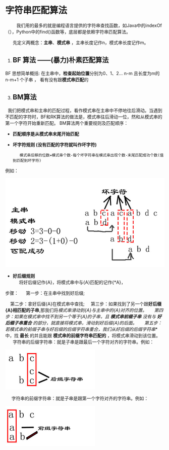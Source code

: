 
# 字符串匹配算法
&nbsp;&nbsp;&nbsp;&nbsp;&nbsp;&nbsp;&nbsp;&nbsp;&nbsp;我们用的最多的就是编程语言提供的字符串查找函数，如Java中的indexOf（），Python中的find()函数等，底层都是依赖字符串匹配算法。

&nbsp;&nbsp; &nbsp; &nbsp;先定义两概念：**主串**、**模式串** ，主串长度记作n，模式串长度记作m。


1.  ## BF 算法  ——(暴力)朴素匹配算法


BF 思想简单概括:  在主串中，**检查起始位置**分别为0、1、2... n-m   且长度为m的n-m+1 个子串 ， 看有没有跟**模式串匹配**的 
  

3.  ## BM算法
&nbsp;&nbsp;我们把模式串和主串的匹配过程，看作模式串在主串中不停地往后滑动。当遇到不匹配的字符时，BF和RK算法的做法是，模式串往后滑动一位，然和从模式串的第一个字符开始重新匹配。
  BM算法两个重要规则及匹配顺序：


   * **匹配顺序是从模式串末尾开始匹配** 

   * **坏字符规则  (没有匹配的字符就叫作坏字符)**
              
            模式串后移的位数=模式串个数-每个坏字符串在模式串出现个数-末尾匹配成功个数(值到匹配到坏字符)
            

  例如：

 ![img](https://github.com/wj825953087/DataStructure/blob/master/jpg/BM%E7%AE%97%E6%B3%95_1.jpg)
            


   * **好后缀规则**<br/>
     &nbsp;&nbsp; &nbsp;&nbsp;将好后缀记作{A}，将模式串中与{A}匹配的记作{*A}，

   步骤：
   &nbsp;&nbsp; &nbsp;&nbsp;第一步：在主串中找到好后缀;

  &nbsp;&nbsp;&nbsp;&nbsp;第二步：拿好后缀{A}在模式串中查找;
   &nbsp;&nbsp;&nbsp;&nbsp;第三步：如果找到了另一个跟**好后缀{A}相匹配的子串**,那我们将**模式串滑动到{*A}与主串中的{A}对齐的位置**。
  &nbsp;&nbsp; &nbsp;&nbsp;第四步：如果在模式串中找不到另一个等于{A}的子串，且 **模式串前缀子串** 没有与 **好后缀子串重合** 的部分，就直接将模式串，滑动到好后缀{A}的后面。
  &nbsp;&nbsp;&nbsp;&nbsp; 第五步：若模式串的前缀子串与好后缀的后缀字符串重合，我们从**好后缀的后缀字符串** 中，找 **最长** 的并且能跟 **模式串的前缀字符串匹配的** ，将模式串滑动到该位置。<br/>
   &nbsp;&nbsp; &nbsp;&nbsp; 字符串的后缀字符串：就是子串是跟最后一个字符对齐的字符串。例如：
   
![img](https://github.com/wj825953087/DataStructure/blob/master/jpg/BM%E7%AE%97%E6%B3%95_2.jpg)
    
 &nbsp;&nbsp; &nbsp;&nbsp;字符串的前缀字符串：就是子串是跟第一个字符对齐的字符串。例如：
    
![img](https://github.com/wj825953087/DataStructure/blob/master/jpg/BM%E7%AE%97%E6%B3%95_3.jpg)
            
 
